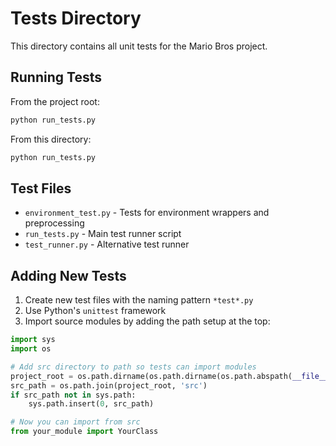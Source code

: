 # Tests Directory

This directory contains all unit tests for the Mario Bros project.

## Running Tests

From the project root:
```bash
python run_tests.py
```

From this directory:
```bash
python run_tests.py
```

## Test Files

- `environment_test.py` - Tests for environment wrappers and preprocessing
- `run_tests.py` - Main test runner script
- `test_runner.py` - Alternative test runner

## Adding New Tests

1. Create new test files with the naming pattern `*test*.py`
2. Use Python's `unittest` framework
3. Import source modules by adding the path setup at the top:

```python
import sys
import os

# Add src directory to path so tests can import modules
project_root = os.path.dirname(os.path.dirname(os.path.abspath(__file__)))
src_path = os.path.join(project_root, 'src')
if src_path not in sys.path:
    sys.path.insert(0, src_path)

# Now you can import from src
from your_module import YourClass
```
